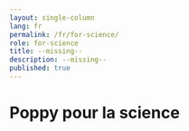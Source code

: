 ```yaml
---
layout: single-column
lang: fr
permalink: /fr/for-science/
role: for-science
title: --missing--
description: --missing--
published: true
---
```


# Poppy pour la science
